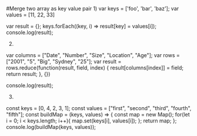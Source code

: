 #Merge two array as key value pair
1)
var keys = ['foo', 'bar', 'baz'];
var values = [11, 22, 33]

var result = {};
keys.forEach((key, i) => result[key] = values[i]);
console.log(result);

2) 
var columns = ["Date", "Number", "Size", "Location", "Age"];
var rows = ["2001", "5", "Big", "Sydney", "25"];
var result =  rows.reduce(function(result, field, index) {
  result[columns[index]] = field;
  return result;
}, {})

console.log(result);

3)
const keys = [0, 4, 2, 3, 1];
const values = ["first", "second", "third", "fourth", "fifth"];
const buildMap = (keys, values) => {
   const map = new Map();
   for(let i = 0; i < keys.length; i++){
      map.set(keys[i], values[i]);
   };
   return map;
};
console.log(buildMap(keys, values));
